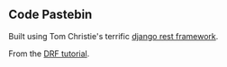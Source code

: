 Code Pastebin
-------------
Built using Tom Christie's terrific [django rest framework](https://github.com/tomchristie/django-rest-framework).

From the [DRF tutorial](https://github.com/tomchristie/rest-framework-tutorial).
